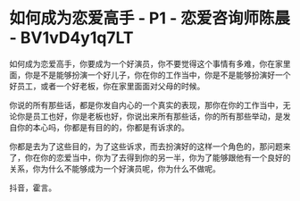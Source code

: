 # 如何成为恋爱高手 - P1 - 恋爱咨询师陈晨 - BV1vD4y1q7LT

如何成为恋爱高手，你要成为一个好演员，你不要觉得这个事情有多难，你在家里面，你是不是能够扮演一个好儿子，你在你的工作当中，你是不是能够扮演好一个好员工，或者一个好老板，你在家里面面对父母的时候。

你说的所有那些话，都是你发自内心的一个真实的表现，那你在你的工作当中，无论你是员工也好，你是老板也好，你说出来所有那些话，你的所有那些举动，是发自你的本心吗，你都是有目的的，你都是有诉求的。

你都是去为了这些目的，为了这些诉求，而去扮演好的这样一个角色的，那问题来了，你在你的恋爱当中，你为了去得到你的另一半，你为了能够跟他有一个良好的关系，你为什么不能够成为一个好演员呢，你为什么不做呢。

抖音，霍言。